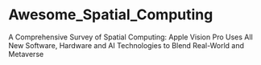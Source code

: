 # Awesome_Spatial_Computing
A Comprehensive Survey of Spatial Computing: Apple Vision Pro Uses All New Software, Hardware and AI Technologies to Blend Real-World and Metaverse
